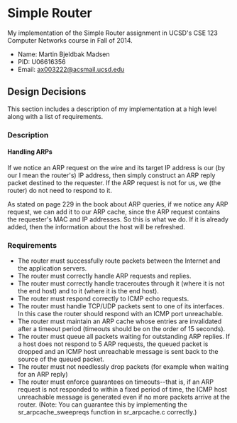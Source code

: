 # Simple Router
My implementation of the Simple Router assignment in UCSD's CSE 123 Computer Networks course in Fall of 2014.

- Name: Martin Bjeldbak Madsen
- PID: U06616356
- Email: <ax003222@acsmail.ucsd.edu>

## Design Decisions
This section includes a description of my implementation at a high level along with a list of requirements.

### Description
#### Handling ARPs
If we notice an ARP request on the wire and its target IP address is our (by our I mean the router's) IP address, then simply construct an ARP reply packet destined to the requester. If the ARP request is not for us, we (the router) do not need to  respond to it.

As stated on page 229 in the book about ARP queries, if we notice any ARP request, we can add it to our ARP cache, since the ARP request contains the requester's MAC and IP addresses. So this is what we do. If it is already added, then the information about the host will be refreshed.

### Requirements
- The router must successfully route packets between the Internet and the application servers.
- The router must correctly handle ARP requests and replies.
- The router must correctly handle traceroutes through it (where it is not the end host) and to it (where it is the end host).
- The router must respond correctly to ICMP echo requests.
- The router must handle TCP/UDP packets sent to one of its interfaces. In this case the router should respond with an ICMP port unreachable.
- The router must maintain an ARP cache whose entries are invalidated after a timeout period (timeouts should be on the order of 15 seconds).
- The router must queue all packets waiting for outstanding ARP replies. If a host does not respond to 5 ARP requests, the queued packet is dropped and an ICMP host unreachable message is sent back to the source of the queued packet.
- The router must not needlessly drop packets (for example when waiting for an ARP reply)
- The router must enforce guarantees on timeouts--that is, if an ARP request is not responded to within a fixed period of time, the ICMP host unreachable message is generated even if no more packets arrive at the router. (Note: You can guarantee this by implementing the sr_arpcache_sweepreqs function in sr_arpcache.c correctly.)